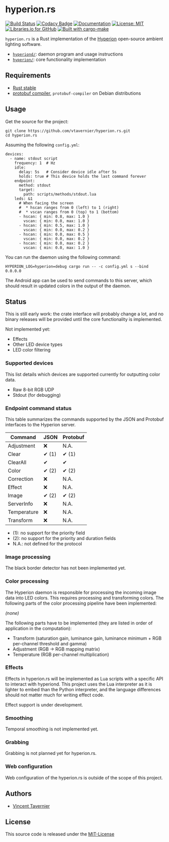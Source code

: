 # hyperion.rs

[![Build Status](https://travis-ci.com/vtavernier/hyperion.rs.svg)](http://travis-ci.com/vtavernier/hyperion.rs) [![Codacy Badge](https://api.codacy.com/project/badge/Grade/9a0bff1adfc84e1d8c72fcc136328629)](https://www.codacy.com/app/vtavernier/hyperion.rs?utm_source=github.com&amp;utm_medium=referral&amp;utm_content=vtavernier/hyperion.rs&amp;utm_campaign=Badge_Grade) [![Documentation](https://img.shields.io/badge/docs-master-blue.svg)](https://vtavernier.github.io/hyperion.rs/) [![License: MIT](https://img.shields.io/badge/License-MIT-blue.svg)](https://opensource.org/licenses/MIT) [![Libraries.io for GitHub](https://img.shields.io/librariesio/github/vtavernier/hyperion.rs.svg)](https://libraries.io/github/vtavernier/hyperion.rs) [![Built with cargo-make](https://sagiegurari.github.io/cargo-make/assets/badges/cargo-make.svg)](https://sagiegurari.github.io/cargo-make)

`hyperion.rs` is a Rust implementation of the
[Hyperion](https://github.com/hyperion-project/hyperion) open-source ambient
lighting software.

* [`hyperiond/`](hyperiond): daemon program and usage instructions
* [`hyperion/`](hyperion): core functionality implementation

## Requirements

* [Rust stable](https://rustup.rs/)
* [protobuf compiler](https://github.com/protocolbuffers/protobuf/releases), `protobuf-compiler` on Debian distributions

## Usage

Get the source for the project:

    git clone https://github.com/vtavernier/hyperion.rs.git
    cd hyperion.rs

Assuming the following `config.yml`:

    devices:
      - name: stdout script
        frequency: 1  # Hz
        idle:
          delay: 5s   # Consider device idle after 5s
          holds: true # This device holds the last command forever
        endpoint:
          method: stdout
          target:
            path: scripts/methods/stdout.lua
        leds: &1
          # When facing the screen
          #  * hscan ranges from 0 (left) to 1 (right)
          #  * vscan ranges from 0 (top) to 1 (bottom)
          - hscan: { min: 0.8, max: 1.0 }
            vscan: { min: 0.0, max: 1.0 }
          - hscan: { min: 0.5, max: 1.0 }
            vscan: { min: 0.0, max: 0.2 }
          - hscan: { min: 0.0, max: 0.5 }
            vscan: { min: 0.0, max: 0.2 }
          - hscan: { min: 0.0, max: 0.2 }
            vscan: { min: 0.0, max: 1.0 }

You can run the daemon using the following command:

    HYPERION_LOG=hyperion=debug cargo run -- -c config.yml s --bind 0.0.0.0

The Android app can be used to send commands to this server, which should result
in updated colors in the output of the daemon.

## Status

This is still early work: the crate interface will probably change a lot, and no
binary releases will be provided until the core functionality is implemented.

Not implemented yet:

* Effects
* Other LED device types
* LED color filtering

### Supported devices

This list details which devices are supported currently for outputting color data.

* Raw 8-bit RGB UDP
* Stdout (for debugging)

### Endpoint command status

This table summarizes the commands supported by the JSON and Protobuf interfaces
to the Hyperion server.

| Command     | JSON  | Protobuf |
| ----------- | ----- | -------- |
| Adjustment  | ❌     | N.A.     |
| Clear       | ✔ (1) | ✔ (1)    |
| ClearAll    | ✔     | ✔        |
| Color       | ✔ (2) | ✔ (2)    |
| Correction  | ❌     | N.A.     |
| Effect      | ❌     | N.A.     |
| Image       | ✔ (2) | ✔ (2)    |
| ServerInfo  | ❌     | N.A.     |
| Temperature | ❌     | N.A.     |
| Transform   | ❌     | N.A.     |

* (1): no support for the priority field
* (2): no support for the priority and duration fields
* N.A.: not defined for the protocol

### Image processing

The black border detector has not been implemented yet.

### Color processing

The Hyperion daemon is responsible for processing the incoming image data into
LED colors. This requires processing and transforming colors. The following parts
of the color processing pipeline have been implemented:

_(none)_

The following parts have to be implemented (they are listed in order of application
in the computation):

* Transform (saturation gain, luminance gain, luminance minimum + RGB per-channel
  threshold and gamma)
* Adjustment (RGB -> RGB mapping matrix)
* Temperature (RGB per-channel multiplication)

### Effects

Effects in hyperion.rs will be implemented as Lua scripts with a specific API to
interact with hyperiond. This project uses the Lua interpreter as it is lighter
to embed than the Python interpreter, and the language differences should not
matter much for writing effect code.

Effect support is under development.

### Smoothing

Temporal smoothing is not implemented yet.

### Grabbing

Grabbing is not planned yet for hyperion.rs.

### Web configuration

Web configuration of the hyperion.rs is outside of the scope of this project.

## Authors

* [Vincent Tavernier](https://github.com/vtavernier)

## License

This source code is released under the [MIT-License](https://opensource.org/licenses/MIT)

